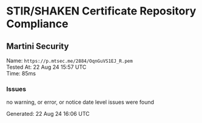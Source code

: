 # STIR/SHAKEN Certificate Repository Compliance

## Martini Security

Name: `https://p.mtsec.me/2884/OqnGuVS1EJ_R.pem`\
Tested At: 22 Aug 24 15:57 UTC\
Time: 85ms

### Issues

no warning, or error, or notice date level issues were found

Generated: 22 Aug 24 16:06 UTC